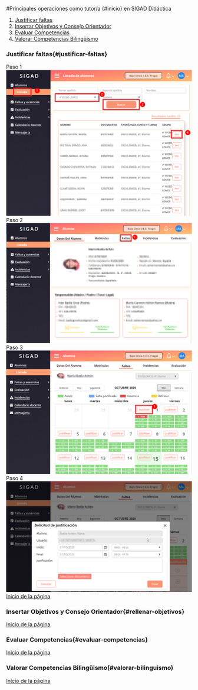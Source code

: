 #Principales operaciones como tutor/a {#inicio} en SIGAD Didáctica
1. [Justificar faltas](#justificar-faltas)  
2. [Insertar Objetivos y Consejo Orientador](#rellenar-objetivos)   
3. [Evaluar Competencias](#evaluar-competencias)  
4. [Valorar Competencias Bilingüismo](#valorar-bilinguismo)  
 
### Justificar faltas{#justificar-faltas}  
Paso 1  
![Justificar faltas 1](https://raw.githubusercontent.com/catedu/curso-basico-sigad/master/img/didactica/tutor/justificar_faltas/1.png)  
Paso 2  
![Justificar faltas 2](https://raw.githubusercontent.com/catedu/curso-basico-sigad/master/img/didactica/tutor/justificar_faltas/2.png)  
Paso 3  
![Justificar faltas 3](https://raw.githubusercontent.com/catedu/curso-basico-sigad/master/img/didactica/tutor/justificar_faltas/3.png)  
Paso 4  
![Justificar faltas 4](https://raw.githubusercontent.com/catedu/curso-basico-sigad/master/img/didactica/tutor/justificar_faltas/4.png)  
[Inicio de la página](#inicio)

### Insertar Objetivos y Consejo Orientador{#rellenar-objetivos} 

[Inicio de la página](#inicio)

### Evaluar Competencias{#evaluar-competencias} 

[Inicio de la página](#inicio)

### Valorar Competencias Bilingüismo(#valorar-bilinguismo)

[Inicio de la página](#inicio)